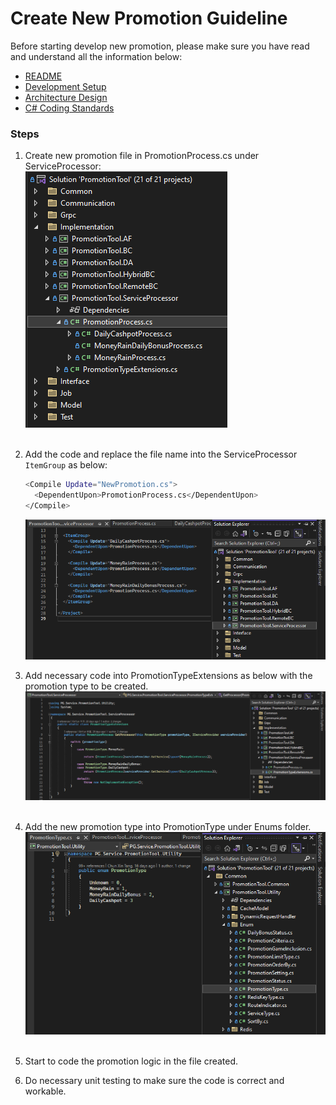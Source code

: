 # Create New Promotion Guideline

Before starting develop new promotion, please make sure you have read and understand all the information below:
- [README](../README.md)
- [Development Setup](dev-setup.md)
- [Architecture Design](architecture-design.md)
- [C# Coding Standards](https://www.dofactory.com/csharp-coding-standards)

### Steps
1. Create new promotion file in PromotionProcess.cs under ServiceProcessor:  
    <img src="./images/promotion-service-processor.png" alt="promotion service processor">  
    <br>
2. Add the code and replace the file name into the ServiceProcessor `ItemGroup` as below:  
    ```sh
    <Compile Update="NewPromotion.cs">
      <DependentUpon>PromotionProcess.cs</DependentUpon>
    </Compile>
    ```
    <img src="./images/service-processor-itemgroup.png" alt="service processor item group" width="700px">  
    <br>  
    
3. Add necessary code into PromotionTypeExtensions as below with the promotion type to be created.
   <img src="./images/promotion-type-extensions.png" alt="promotion type extensions">  
   <br>  
   
4. Add the new promotion type into PromotionType under Enums folder.
   <img src="./images/promotion-type-enum.png" alt="promotion type enum">  
   <br>  
   
5. Start to code the promotion logic in the file created.
6. Do necessary unit testing to make sure the code is correct and workable.

